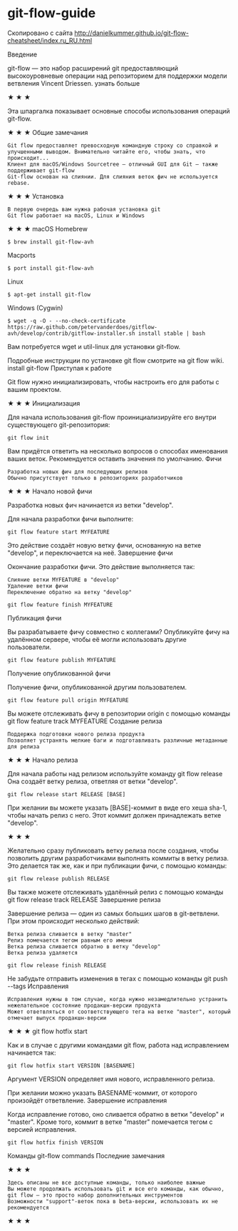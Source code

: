 # git-flow-guide

Скопировано с сайта http://danielkummer.github.io/git-flow-cheatsheet/index.ru_RU.html

Введение

git-flow — это набор расширений git предоставляющий высокоуровневые операции над репозиторием для поддержки модели ветвления Vincent Driessen. узнать больше

★ ★ ★

Эта шпаргалка показывает основные способы использования операций git-flow.

★ ★ ★
Общие замечания

    Git flow предоставляет превосходную командную строку со справкой и улучшенными выводом. Внимательно читайте его, чтобы знать, что происходит...
    Клиент для macOS/Windows Sourcetree — отличный GUI для Git — также поддерживает git-flow
    Git-flow основан на слиянии. Для слияния веток фич не используется rebase.

★ ★ ★
Установка

    В первую очередь вам нужна рабочая установка git
    Git flow работает на macOS, Linux и Windows

★ ★ ★
macOS
Homebrew

    $ brew install git-flow-avh 

Macports

    $ port install git-flow-avh 

Linux

    $ apt-get install git-flow 

Windows (Cygwin)

    $ wget -q -O - --no-check-certificate https://raw.github.com/petervanderdoes/gitflow-avh/develop/contrib/gitflow-installer.sh install stable | bash 

Вам потребуется wget и util-linux для установки git-flow.

Подробные инструкции по установке git flow смотрите на git flow wiki.
install git-flow
Приступая к работе

Git flow нужно инициализировать, чтобы настроить его для работы с вашим проектом.

★ ★ ★
Инициализация

Для начала использования git-flow проинициализируйте его внутри существующего git-репозитория:

    git flow init 

Вам придётся ответить на несколько вопросов о способах именования ваших веток.
Рекомендуется оставить значения по умолчанию.
Фичи

    Разработка новых фич для последующих релизов
    Обычно присутствует только в репозиториях разработчиков

★ ★ ★
Начало новой фичи

Разработка новых фич начинается из ветки "develop".

Для начала разработки фичи выполните:

    git flow feature start MYFEATURE 

Это действие создаёт новую ветку фичи, основанную на ветке "develop", и переключается на неё.
Завершение фичи

Окончание разработки фичи. Это действие выполняется так:

    Слияние ветки MYFEATURE в "develop"
    Удаление ветки фичи
    Переключение обратно на ветку "develop"

    git flow feature finish MYFEATURE 

Публикация фичи

Вы разрабатываете фичу совместно с коллегами?
Опубликуйте фичу на удалённом сервере, чтобы её могли использовать другие пользователи.

    git flow feature publish MYFEATURE 

Получение опубликованной фичи

Получение фичи, опубликованной другим пользователем.

    git flow feature pull origin MYFEATURE 

Вы можете отслеживать фичу в репозитории origin с помощью команды git flow feature track MYFEATURE
Создание релиза

    Поддержка подготовки нового релиза продукта
    Позволяет устранять мелкие баги и подготавливать различные метаданные для релиза

★ ★ ★
Начало релиза

Для начала работы над релизом используйте команду git flow release Она создаёт ветку релиза, ответляя от ветки "develop".

    git flow release start RELEASE [BASE] 

При желании вы можете указать [BASE]-коммит в виде его хеша sha-1, чтобы начать релиз с него. Этот коммит должен принадлежать ветке "develop".

★ ★ ★

Желательно сразу публиковать ветку релиза после создания, чтобы позволить другим разработчиками выполнять коммиты в ветку релиза.           Это делается так же, как и при публикации фичи, с помощью команды:

    git flow release publish RELEASE 

Вы также можете отслеживать удалённый релиз с помощью команды
git flow release track RELEASE
Завершение релиза

Завершение релиза — один из самых больших шагов в git-ветвлени. При этом происходит несколько действий:

    Ветка релиза сливается в ветку "master"
    Релиз помечается тегом равным его имени
    Ветка релиза сливается обратно в ветку "develop"
    Ветка релиза удаляется

    git flow release finish RELEASE 

Не забудьте отправить изменения в тегах с помощью команды git push --tags
Исправления

    Исправления нужны в том случае, когда нужно незамедлительно устранить нежелательное состояние продакшн-версии продукта
    Может ответвляться от соответствующего тега на ветке "master", который отмечает выпуск продакшн-версии

★ ★ ★
git flow hotfix start

Как и в случае с другими командами git flow, работа над исправлением начинается так:

    git flow hotfix start VERSION [BASENAME] 

Аргумент VERSION определяет имя нового, исправленного релиза.

При желании можно указать BASENAME-коммит, от которого произойдёт ответвление.
Завершение исправления

Когда исправление готово, оно сливается обратно в ветки "develop" и "master". Кроме того, коммит в ветке "master" помечается тегом с версией исправления.

    git flow hotfix finish VERSION 

Команды
git-flow commands
Последние замечания

★ ★ ★

    Здесь описаны не все доступные команды, только наиболее важные
    Вы можете продолжать использовать git и все его команды, как обычно, git flow — это просто набор дополнительных инструментов
    Возможности "support"-веток пока в beta-версии, использовать их не рекомендуется

★ ★ ★
